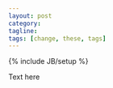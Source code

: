 ```yaml
---
layout: post
category: 
tagline: 
tags: [change, these, tags]
---
```

{% include JB/setup %}

Text here
